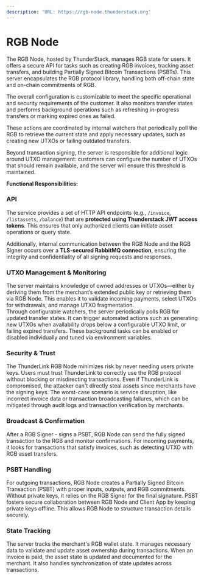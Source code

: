 ```yaml
---
description: 'URL: https://rgb-node.thunderstack.org'
---
```


# RGB Node

The RGB Node, hosted by ThunderStack, manages RGB state for users. It offers a secure API for tasks such as creating RGB invoices, tracking asset transfers, and building Partially Signed Bitcoin Transactions (PSBTs). This server encapsulates the RGB protocol library, handling both off-chain state and on-chain commitments of RGB.

The overall configuration is customizable to meet the specific operational and security requirements of the customer. It also monitors transfer states and performs background operations such as refreshing in-progress transfers or marking expired ones as failed.

These actions are coordinated by internal watchers that periodically poll the RGB to retrieve the current state and apply necessary updates, such as creating new UTXOs or failing outdated transfers.&#x20;

Beyond transaction signing, the server is responsible for additional logic around UTXO management: customers can configure the number of UTXOs that should remain available, and the server will ensure this threshold is maintained.

**Functional Responsibilities:**

### API

&#x20;The service provides a set of HTTP API endpoints (e.g., `/invoice`, `/listassets`, `/balance`) that are **protected using Thunderstack JWT access tokens**. This ensures that only authorized clients can initiate asset operations or query state.

Additionally, internal communication between the  RGB Node and the  RGB Signer occurs over a **TLS-secured RabbitMQ connection**, ensuring the integrity and confidentiality of all signing requests and responses.

### **UTXO Management & Monitoring**

The server maintains knowledge of owned addresses or UTXOs—either by deriving them from the merchant’s extended public key or retrieving them via  RGB Node. This enables it to validate incoming payments, select UTXOs for withdrawals, and manage UTXO fragmentation.\
Through configurable watchers, the server periodically polls RGB for updated transfer states. It can trigger automated actions such as generating new UTXOs when availability drops below a configurable UTXO limit, or failing expired transfers. These background tasks can be enabled or disabled individually and tuned via environment variables.

### Security & Trust

The  ThunderLink RGB Node minimizes risk by never needing users private keys. Users must trust ThunderLink to correctly use the RGB protocol without blocking or misdirecting transactions. Even if ThunderLink is compromised, the attacker can't directly steal assets since merchants have the signing keys. The worst-case scenario is service disruption, like incorrect invoice data or transaction broadcasting failures, which can be mitigated through audit logs and transaction verification by merchants.

### Broadcast & Confirmation

After a RGB Signer - signs a PSBT, RGB Node can send the fully signed transaction to the RGB and monitor confirmations. For incoming payments, it looks for transactions that satisfy invoices, such as detecting UTXO with RGB asset transfers.

### PSBT Handling

For outgoing transactions,  RGB Node creates a Partially Signed Bitcoin Transaction (PSBT) with proper inputs, outputs, and RGB commitments. Without private keys, it relies on the RGB Signer for the final signature. PSBT fosters secure collaboration between  RGB Node and Client App by keeping private keys offline. This allows RGB Node to structure transaction details securely.

### State Tracking

The server tracks the merchant's RGB wallet state. It manages necessary data to validate and update asset ownership during transactions. When an invoice is paid, the asset state is updated and documented for the merchant. It also handles synchronization of state updates across transactions.
